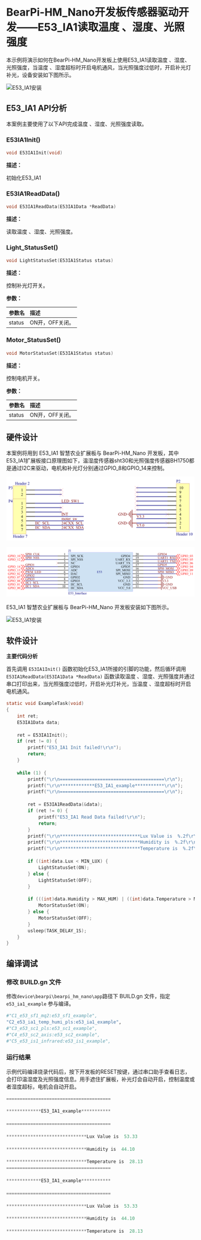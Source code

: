 # BearPi-HM_Nano开发板传感器驱动开发——E53_IA1读取温度 、湿度、光照强度
本示例将演示如何在BearPi-HM_Nano开发板上使用E53_IA1读取温度 、湿度、光照强度，当温度 、湿度超标时开启电机通风，当光照强度过低时，开启补光灯补光，设备安装如下图所示。

![E53_IA1安装](../../docs/figures/C2_e53_ia1_temp_humi_pls/E53_IA1安装.png "E53_IA1安装")

## E53_IA1 API分析
本案例主要使用了以下API完成温度 、湿度、光照强度读取。
### E53IA1Init()
```C
void E53IA1Init(void)
```
 **描述：**

初始化E53_IA1

### E53IA1ReadData()
```C
void E53IA1ReadData(E53IA1Data *ReadData)
```
 **描述：**

读取温度 、湿度、光照强度。
### Light_StatusSet()
```C
void LightStatusSet(E53IA1Status status)
```
 **描述：**
 
控制补光灯开关。

**参数：**

|参数名|描述|
|:--|:------| 
| status | ON开，OFF关闭。  |

### Motor_StatusSet()
```C
void MotorStatusSet(E53IA1Status status)
```
 **描述：**

控制电机开关。

**参数：**

|参数名|描述|
|:--|:------| 
| status | ON开，OFF关闭。  |

## 硬件设计
本案例将用到 E53_IA1 智慧农业扩展板与 BearPi-HM_Nano 开发板，其中E53_IA1扩展板接口原理图如下，温湿度传感器sht30和光照强度传感器BH1750都是通过I2C来驱动，电机和补光灯分别通过GPIO_8和GPIO_14来控制。

![E53_IA1接口](../../docs/figures/C2_e53_ia1_temp_humi_pls/E53_IA1接口.png "E53_IA1接口")

![E53接口电路](../../docs/figures/C2_e53_ia1_temp_humi_pls/E53接口电路.png "E53接口电路")

E53_IA1 智慧农业扩展板与 BearPi-HM_Nano 开发板安装如下图所示。

![E53_IA1安装](../../docs/figures/C2_e53_ia1_temp_humi_pls/E53_IA1安装.png "E53_IA1安装")

## 软件设计

**主要代码分析**


首先调用 `E53IA1Init()` 函数初始化E53_IA1所接的引脚的功能，然后循环调用 `E53IA1ReadData(E53IA1Data *ReadData)` 函数读取温度 、湿度、光照强度并通过串口打印出来，当光照强度过低时，开启补光灯补光，当温度 、湿度超标时开启电机通风。

```C
static void ExampleTask(void)
{
    int ret;
    E53IA1Data data;

    ret = E53IA1Init();
    if (ret != 0) {
        printf("E53_IA1 Init failed!\r\n");
        return;
    }

    while (1) {
        printf("\r\n=======================================\r\n");
        printf("\r\n*************E53_IA1_example***********\r\n");
        printf("\r\n=======================================\r\n");

        ret = E53IA1ReadData(&data);
        if (ret != 0) {
            printf("E53_IA1 Read Data failed!\r\n");
            return;
        }
        printf("\r\n******************************Lux Value is  %.2f\r\n", data.Lux);
        printf("\r\n******************************Humidity is  %.2f\r\n", data.Humidity);
        printf("\r\n******************************Temperature is  %.2f\r\n", data.Temperature);

        if ((int)data.Lux < MIN_LUX) {
            LightStatusSet(ON);
        } else {
            LightStatusSet(OFF);
        }

        if (((int)data.Humidity > MAX_HUM) | ((int)data.Temperature > MAX_TEMP)) {
            MotorStatusSet(ON);
        } else {
            MotorStatusSet(OFF);
        }
        usleep(TASK_DELAY_1S);
    }
}
```



## 编译调试

### 修改 BUILD.gn 文件
修改`device\bearpi\bearpi_hm_nano\app`路径下 BUILD.gn 文件，指定 `e53_ia1_example` 参与编译。
```r
#"C1_e53_sf1_mq2:e53_sf1_example",
"C2_e53_ia1_temp_humi_pls:e53_ia1_example",
#"C3_e53_sc1_pls:e53_sc1_example",
#"C4_e53_sc2_axis:e53_sc2_example",
#"C5_e53_is1_infrared:e53_is1_example",
```

    


### 运行结果

示例代码编译烧录代码后，按下开发板的RESET按键，通过串口助手查看日志，会打印温湿度及光照强度信息。用手遮住扩展板，补光灯会自动开启，控制温度或者湿度超标，电机会自动开启。
```c
=======================================

*************E53_IA1_example***********

=======================================

******************************Lux Value is  53.33

******************************Humidity is  44.10

******************************Temperature is  28.13
=======================================

*************E53_IA1_example***********

=======================================

******************************Lux Value is  53.33

******************************Humidity is  44.10

******************************Temperature is  28.13
```


